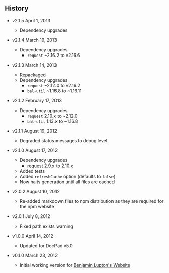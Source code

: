 ## History

- v2.1.5 April 1, 2013
	- Dependency upgrades

- v2.1.4 March 19, 2013
	- Dependency upgrades
		-  `request` ~2.16.2 to v2.16.6

- v2.1.3 March 14, 2013
	- Repackaged
	- Dependency upgrades
		-  `request` ~2.12.0 to v2.16.2
		-  `bal-util` ~1.16.8 to ~1.16.11

- v2.1.2 February 17, 2013
	- Dependency upgrades
		-  `request` 2.10.x to ~2.12.0
		-  `bal-util` 1.13.x to ~1.16.8

- v2.1.1 August 19, 2012
	- Degraded status messages to debug level

- v2.1.0 August 17, 2012
	- Dependency upgrades
		- [request](https://github.com/mikeal/request) 2.9.x to 2.10.x
	- Added tests
	- Added `refreshCache` option (defaults to `false`)
	- Now halts generation until all files are cached

- v2.0.2 August 10, 2012
	- Re-added markdown files to npm distribution as they are required for the npm website

- v2.0.1 July 8, 2012
	- Fixed path exists warning

- v1.0.0 April 14, 2012
	- Updated for DocPad v5.0

- v0.1.0 March 23, 2012
	- Initial working version for [Benjamin Lupton's Website](https://github.com/balupton/balupton.docpad)